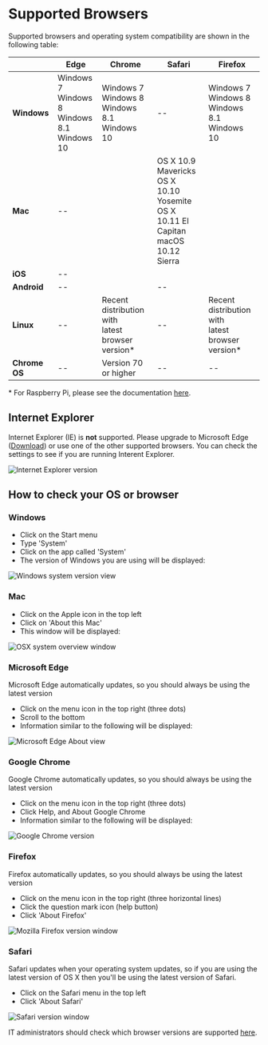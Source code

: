 # Supported Browsers

Supported browsers and operating system compatibility are shown in the following table:

| | Edge | Chrome | Safari | Firefox |
| - | - | - | - | - |
| **Windows** | Windows 7<br/>Windows 8<br/> Windows 8.1<br/>Windows 10 | Windows 7<br/>Windows 8<br/>Windows 8.1<br/>Windows 10 | -- | Windows 7<br/>Windows 8<br/> Windows 8.1<br/>Windows 10 |
| **Mac** | -- | | OS X 10.9 Mavericks<br/>OS X 10.10 Yosemite<br/>OS X 10.11 El Capitan<br/>macOS 10.12 Sierra | |
| **iOS** | -- | | | |
| **Android** | -- | | -- | |
| **Linux** | -- |  Recent distribution with<br/>latest browser version\* | -- | Recent distribution with<br/>latest browser version\* |
| **Chrome OS** | -- | Version 70 or higher | -- | -- |

\* For Raspberry Pi, please see the documentation [here](/raspberry-pi).

## Internet Explorer

Internet Explorer (IE) is **not** supported. Please upgrade to Microsoft Edge ([Download](https://www.microsoft.com/en-us/edge)) or use one of the other supported browsers. You can check the settings to see if you are running Interent Explorer.

![Internet Explorer version](/static/configurations/ie-version.png)

## How to check your OS or browser

### Windows

* Click on the Start menu
* Type 'System'
* Click on the app called 'System'
* The version of Windows you are using will be displayed:

![Windows system version view](/static/configurations/windows-version.png)

### Mac

* Click on the Apple icon in the top left
* Click on 'About this Mac'
* This window will be displayed:

![OSX system overview window](/static/configurations/osx-version.png)

### Microsoft Edge

Microsoft Edge automatically updates, so you should always be using the latest version

* Click on the menu icon in the top right (three dots)
* Scroll to the bottom
* Information similar to the following will be displayed:

![Microsoft Edge About view](/static/configurations/edge-version.png)

### Google Chrome

Google Chrome automatically updates, so you should always be using the latest version

* Click on the menu icon in the top right (three dots)
* Click Help, and About Google Chrome
* Information similar to the following will be displayed:

![Google Chrome version](/static/configurations/chrome-version.png)

### Firefox

Firefox automatically updates, so you should always be using the latest version

* Click on the menu icon in the top right (three horizontal lines)
* Click the question mark icon (help button)
* Click 'About Firefox'

![Mozilla Firefox version window](/static/configurations/firefox-version.png)

### Safari

Safari updates when your operating system updates, so if you are using the
latest version of OS X then you'll be using the latest version of Safari.

* Click on the Safari menu in the top left
* Click 'About Safari'

![Safari version window](/static/configurations/safari-version.png)

IT administrators should check which browser versions are supported
[here](/browsers/technical).
